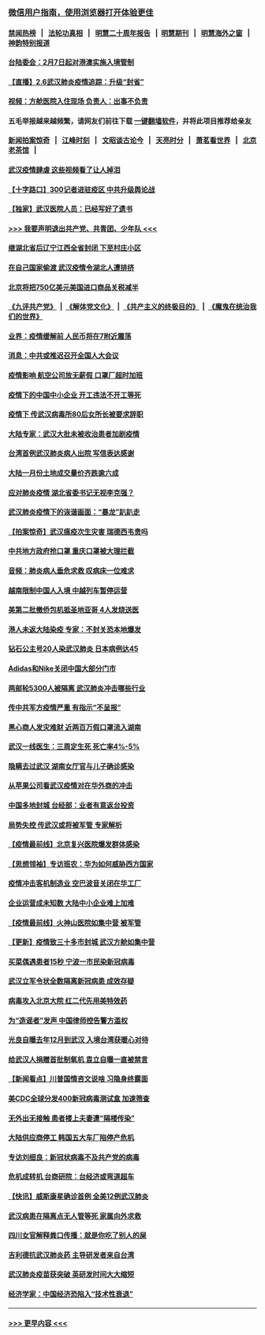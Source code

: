 ### [微信用户指南，使用浏览器打开体验更佳](https://github.com/gfw-breaker/banned-news1/blob/master/indexes/wechat-guide.md?t=0)
#### [禁闻热榜](热点新闻.md?t=0)  &nbsp;&nbsp;|&nbsp;&nbsp; [法轮功真相](https://github.com/gfw-breaker/truth/blob/master/README.md?t=0) &nbsp;&nbsp;|&nbsp;&nbsp; [明慧二十周年报告](https://github.com/gfw-breaker/mh-reports/blob/master/README.md?t=0) &nbsp;&nbsp;|&nbsp;&nbsp;[明慧期刊](https://github.com/gfw-breaker/mh-qikan) &nbsp;&nbsp;|&nbsp;&nbsp; [明慧海外之窗](https://github.com/gfw-breaker/mh-news/blob/master/README.md?t=0) &nbsp;&nbsp;|&nbsp;&nbsp; [神韵特别报道](https://github.com/gfw-breaker/mh-news/blob/master/shenyun.md?t=0)
#### [台陆委会：2月7日起对港澳实施入境管制](../pages/nsc413/n11848681.md?t=02062222) 
#### [【直播】2.6武汉肺炎疫情追踪：升级“封省”](../pages/nsc413/n11848948.md?t=02062222) 
#### [视频：方舱医院入住现场 负责人：出事不负责](../pages/nsc413/n11845312.md?t=02062222) 
#### 五毛举报越来越频繁，请网友们前往下载 [一键翻墙软件](https://github.com/gfw-breaker/ssr-accounts)，并将此项目推荐给亲友
#### [新闻拍案惊奇](https://github.com/gfw-breaker/banned-news1/blob/master/pages/link4.md) &nbsp;&nbsp;|&nbsp;&nbsp; [江峰时刻](https://github.com/gfw-breaker/banned-news1/blob/master/pages/link4.md) &nbsp;&nbsp;|&nbsp;&nbsp; [文昭谈古论今](https://github.com/gfw-breaker/banned-news1/blob/master/pages/link4.md) &nbsp;&nbsp;|&nbsp;&nbsp; [天亮时分](https://github.com/gfw-breaker/banned-news1/blob/master/pages/link4.md) &nbsp;&nbsp;|&nbsp;&nbsp; [萧茗看世界](https://github.com/gfw-breaker/banned-news1/blob/master/pages/link4.md) &nbsp;&nbsp;|&nbsp;&nbsp; [北京老茶馆](https://github.com/gfw-breaker/banned-news1/blob/master/pages/link4.md) &nbsp;&nbsp;|&nbsp;&nbsp; 
#### [武汉疫情肆虐 这些视频看了让人掉泪](../pages/nsc413/n11848904.md?t=02062222) 
#### [【十字路口】300记者进驻疫区 中共升级舆论战](../pages/nsc413/n11847578.md?t=02062222) 
#### [【独家】武汉医院人员：已经写好了遗书](../pages/nsc413/n11848942.md?t=02062222) 
#### [>>> 我要声明退出共产党、共青团、少年队 <<<](https://github.com/begood0513/goodnews/blob/master/quit/letter.md) 
#### [继湖北省后辽宁江西全省封闭 下至村庄小区](../pages/nsc413/n11848814.md?t=02062222) 
#### [在自己国家偷渡 武汉疫情令湖北人遭排挤](../pages/nsc413/n11848737.md?t=02062222) 
#### [北京将把750亿美元美国进口商品关税减半](../pages/nsc413/n11848896.md?t=02062222) 
#### [《九评共产党》](https://github.com/begood0513/9ping.md/blob/master/README.md) &nbsp;|&nbsp; [《解体党文化》](../../../../jtdwh.md/blob/master/README.md)  &nbsp;|&nbsp; [《共产主义的终极目的》](../../../../gczydzjmd.md/blob/master/README.md) &nbsp;|&nbsp; [《魔鬼在统治我们的世界》](../../../../mgztzwmdsj.md/blob/master/README.md) 
#### [业界：疫情缓解前 人民币将在7附近震荡](../pages/nsc413/n11848445.md?t=02062222) 
#### [消息：中共或推迟召开全国人大会议](../pages/nsc413/n11848698.md?t=02062222) 
#### [疫情影响 航空公司放无薪假 口罩厂超时加班](../pages/nsc413/n11848173.md?t=02062222) 
#### [疫情下的中国中小企业 开工违法不开工等死](../pages/nsc413/n11848520.md?t=02062222) 
#### [疫情下 传武汉病毒所80后女所长被要求辞职](../pages/nsc413/n11842494.md?t=02062222) 
#### [大陆专家：武汉大批未被收治患者加剧疫情](../pages/nsc413/n11848163.md?t=02062222) 
#### [台湾首例武汉肺炎病人出院 写信表达感谢](../pages/nsc413/n11848408.md?t=02062222) 
#### [大陆一月份土地成交量价齐跌逾六成](../pages/nsc413/n11847770.md?t=02062222) 
#### [应对肺炎疫情 湖北省委书记无视李克强？](../pages/nsc413/n11848018.md?t=02062222) 
#### [武汉肺炎疫情下的诙谐画面：“暴龙”趴趴走](../pages/nsc413/n11848057.md?t=02062222) 
#### [【拍案惊奇】武汉瘟疫次生灾害 瑞德西韦贵吗](../pages/nsc413/n11847587.md?t=02062222) 
#### [中共地方政府抢口罩 重庆口罩被大理拦截](../pages/nsc413/n11848150.md?t=02062222) 
#### [音频：肺炎病人垂危求救 叹病床一位难求](../pages/nsc413/n11847883.md?t=02062222) 
#### [越南限制中国人入境 中越列车暂停运营](../pages/nsc413/n11847844.md?t=02062222) 
#### [美第二批撤侨包机抵圣地亚哥 4人发烧送医](../pages/nsc413/n11847923.md?t=02062222) 
#### [港人未返大陆染疫 专家：不封关恐本地爆发](../pages/nsc413/n11848021.md?t=02062222) 
#### [钻石公主号20人染武汉肺炎 日本病例达45](../pages/nsc413/n11847823.md?t=02062222) 
#### [Adidas和Nike关闭中国大部分门市](../pages/nsc413/n11847720.md?t=02062222) 
#### [两邮轮5300人被隔离 武汉肺炎冲击哪些行业](../pages/nsc413/n11847456.md?t=02062222) 
#### [传中共军方疫情严重 有指示“不呈报”](../pages/nsc413/n11847828.md?t=02062222) 
#### [黑心商人发灾难财 近两百万假口罩流入湖南](../pages/nsc413/n11847794.md?t=02062222) 
#### [武汉一线医生：三周定生死 死亡率4%-5%](../pages/nsc413/n11847780.md?t=02062222) 
#### [隐瞒去过武汉 湖南女厅官与儿子确诊感染](../pages/nsc413/n11847669.md?t=02062222) 
#### [从苹果公司看武汉疫情对在华外商的冲击](../pages/nsc413/n11847586.md?t=02062222) 
#### [中国多地封城 台经部：业者有意返台投资](../pages/nsc413/n11847732.md?t=02062222) 
#### [局势失控 传武汉或将被军管 专家解析](../pages/nsc413/n11847458.md?t=02062222) 
#### [【疫情最前线】北京复兴医院爆发群体感染](../pages/nsc413/n11847626.md?t=02062222) 
#### [【思想领袖】专访班农：华为如何威胁西方国家](../pages/nsc413/n11847306.md?t=02062222) 
#### [疫情冲击客机制造业 空巴波音关闭在华工厂](../pages/nsc413/n11847550.md?t=02062222) 
#### [企业运营成未知数 大陆中小企业难上加难](../pages/nsc413/n11847477.md?t=02062222) 
#### [【疫情最前线】火神山医院如集中营 被军管](../pages/nsc413/n11847524.md?t=02062222) 
#### [【更新】疫情致三十多市封城 武汉方舱如集中营](../pages/nsc413/n11801312.md?t=02062222) 
#### [买菜偶遇患者15秒 宁波一市民染新冠病毒](../pages/nsc413/n11847294.md?t=02062222) 
#### [武汉立军令状全数隔离新冠病患 成效存疑](../pages/nsc413/n11847328.md?t=02062222) 
#### [病毒攻入北京大院 红二代先用美特效药](../pages/nsc413/n11847427.md?t=02062222) 
#### [为“造谣者”发声 中国律师控告警方滥权](../pages/nsc413/n11847326.md?t=02062222) 
#### [光良自曝去年12月到武汉 入境台湾获暖心对待](../pages/nsc413/n11847243.md?t=02062222) 
#### [给武汉人捐赠首批制氧机 袁立自曝一直被禁言](../pages/nsc413/n11846974.md?t=02062222) 
#### [【新闻看点】川普国情咨文说啥 习隐身终露面](../pages/nsc413/n11847016.md?t=02062222) 
#### [美CDC全球分发400新冠病毒测试盒 加速筛查](../pages/nsc413/n11847260.md?t=02062222) 
#### [无外出无接触 患者楼上夫妻遭“隔楼传染”](../pages/nsc413/n11847233.md?t=02062222) 
#### [大陆供应商停工 韩国五大车厂陷停产危机](../pages/nsc413/n11847062.md?t=02062222) 
#### [专访刘细良：新冠状病毒不及共产党的病毒](../pages/nsc413/n11847164.md?t=02062222) 
#### [危机成转机 台商研院：台经济或弯道超车](../pages/nsc413/n11846448.md?t=02062222) 
#### [【快讯】威斯康星确诊首例 全美12例武汉肺炎](../pages/nsc413/n11847162.md?t=02062222) 
#### [武汉病患在隔离点无人管等死 家属向外求救](../pages/nsc413/n11847020.md?t=02062222) 
#### [四川女官解释粪口传播：就是你吃了别人的屎](../pages/nsc413/n11847029.md?t=02062222) 
#### [吉利德抗武汉肺炎药 主导研发者来自台湾](../pages/nsc413/n11847064.md?t=02062222) 
#### [武汉肺炎疫苗获突破 英研发时间大大缩短](../pages/nsc413/n11846915.md?t=02062222) 
#### [经济学家：中国经济恐陷入“技术性衰退”](../pages/nsc413/n11846450.md?t=02062222) 

----
#### [ >>> 更早内容 <<< ](../indexes/nsc413-earlier.md)
